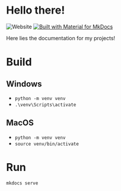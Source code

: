 # Hello there!

![Website](https://img.shields.io/website?url=https%3A%2F%2Fdocs.7ori.dev&label=website%20status&style=for-the-badge)
[![Built with Material for MkDocs](https://img.shields.io/badge/Material_for_MkDocs-526CFE?style=for-the-badge&logo=MaterialForMkDocs&logoColor=white)](https://squidfunk.github.io/mkdocs-material/)

Here lies the documentation for my projects!

# Build

## Windows

- `python -m venv venv`
- `.\venv\Scripts\activate`

## MacOS

- `python -m venv venv`
- `source venv/bin/activate`

# Run

`mkdocs serve`
